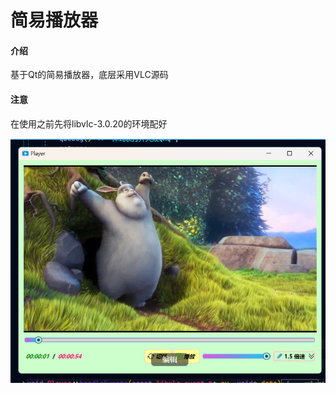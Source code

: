 # 简易播放器

#### 介绍
基于Qt的简易播放器，底层采用VLC源码
#### 注意
在使用之前先将libvlc-3.0.20的环境配好

![输入图片说明](762aea966e293630566f3ff4f79fa0ae.png)